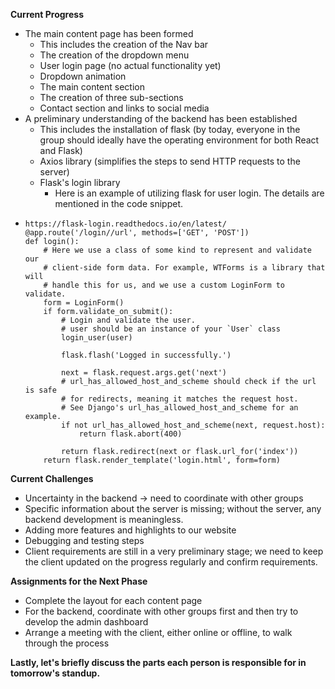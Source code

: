 **Current Progress**

- The main content page has been formed
  - This includes the creation of the Nav bar
  - The creation of the dropdown menu
  - User login page (no actual functionality yet)
  - Dropdown animation
  - The main content section
  - The creation of three sub-sections
  - Contact section and links to social media
- A preliminary understanding of the backend has been established
  - This includes the installation of flask (by today, everyone in the group should ideally have the operating environment for both React and Flask)
  - Axios library (simplifies the steps to send HTTP requests to the server)
  - Flask's login library
    - Here is an example of utilizing flask for user login. The details are mentioned in the code snippet.

* ```
  https://flask-login.readthedocs.io/en/latest/
  @app.route('/login//url', methods=['GET', 'POST'])
  def login():
      # Here we use a class of some kind to represent and validate our
      # client-side form data. For example, WTForms is a library that will
      # handle this for us, and we use a custom LoginForm to validate.
      form = LoginForm()
      if form.validate_on_submit():
          # Login and validate the user.
          # user should be an instance of your `User` class
          login_user(user)
  
          flask.flash('Logged in successfully.')
  
          next = flask.request.args.get('next')
          # url_has_allowed_host_and_scheme should check if the url is safe
          # for redirects, meaning it matches the request host.
          # See Django's url_has_allowed_host_and_scheme for an example.
          if not url_has_allowed_host_and_scheme(next, request.host):
              return flask.abort(400)
  
          return flask.redirect(next or flask.url_for('index'))
      return flask.render_template('login.html', form=form)
  ```

  

**Current Challenges**

- Uncertainty in the backend -> need to coordinate with other groups
- Specific information about the server is missing; without the server, any backend development is meaningless.
- Adding more features and highlights to our website
- Debugging and testing steps
- Client requirements are still in a very preliminary stage; we need to keep the client updated on the progress regularly and confirm requirements.

**Assignments for the Next Phase**

- Complete the layout for each content page
- For the backend, coordinate with other groups first and then try to develop the admin dashboard
- Arrange a meeting with the client, either online or offline, to walk through the process

**Lastly, let's briefly discuss the parts each person is responsible for in tomorrow's standup.**



